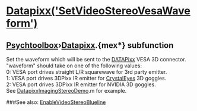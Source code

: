 # [Datapixx('SetVideoStereoVesaWaveform')](Datapixx-SetVideoStereoVesaWaveform) 
## [Psychtoolbox](Pyschtoolbox)&#8250;[Datapixx](Datapixx).{mex*} subfunction


Set the waveform which will be sent to the [DATAPixx](DATAPixx) VESA 3D connector.  
"waveform" should take on one of the following values:  
 0: VESA port drives straight L/R squarewave for 3rd party emitter.  
 1: VESA port drives 3DPixx IR emitter for [CrystalEyes](CrystalEyes) 3D goggles.  
 2: VESA port drives 3DPixx IR emitter for NVIDIA 3D goggles.  
See [DatapixxImagingStereoDemo](DatapixxImagingStereoDemo).m for example.  
  


###See also:
[EnableVideoStereoBlueline](Datapixx-EnableVideoStereoBlueline)

